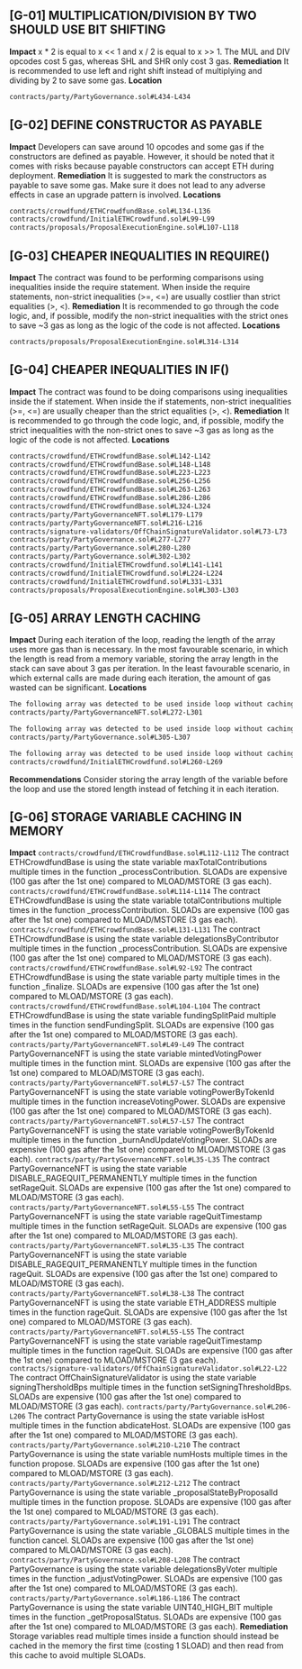 ## [G-01] MULTIPLICATION/DIVISION BY TWO SHOULD USE BIT SHIFTING
**Impact**
x * 2 is equal to x << 1 and x / 2 is equal to x >> 1. The MUL and DIV opcodes cost 5 gas, whereas SHL and SHR only cost 3 gas.
**Remediation**
It is recommended to use left and right shift instead of multiplying and dividing by 2 to save some gas.
**Location**
```txt
contracts/party/PartyGovernance.sol#L434-L434
```
## [G-02] DEFINE CONSTRUCTOR AS PAYABLE
**Impact**
Developers can save around 10 opcodes and some gas if the constructors are defined as payable.
However, it should be noted that it comes with risks because payable constructors can accept ETH during deployment.
**Remediation**
It is suggested to mark the constructors as payable to save some gas. Make sure it does not lead to any adverse effects in case an upgrade pattern is involved.
**Locations**
```txt
contracts/crowdfund/ETHCrowdfundBase.sol#L134-L136
contracts/crowdfund/InitialETHCrowdfund.sol#L99-L99
contracts/proposals/ProposalExecutionEngine.sol#L107-L118
```
## [G-03] CHEAPER INEQUALITIES IN REQUIRE()
**Impact**
The contract was found to be performing comparisons using inequalities inside the require statement. 
When inside the require statements, non-strict inequalities (>=, <=) are usually costlier than strict equalities (>, <).
**Remediation**
It is recommended to go through the code logic, and, if possible, modify the non-strict inequalities with the strict ones to save ~3 gas as long as the logic of the code is not affected.
**Locations**
```txt
contracts/proposals/ProposalExecutionEngine.sol#L314-L314
```
## [G-04] CHEAPER INEQUALITIES IN IF()
**Impact**
The contract was found to be doing comparisons using inequalities inside the if statement.
When inside the if statements, non-strict inequalities (>=, <=) are usually cheaper than the strict equalities (>, <).
**Remediation**
It is recommended to go through the code logic, and, if possible, modify the strict inequalities with the non-strict ones to save ~3 gas as long as the logic of the code is not affected.
**Locations**
```txt
contracts/crowdfund/ETHCrowdfundBase.sol#L142-L142
contracts/crowdfund/ETHCrowdfundBase.sol#L148-L148
contracts/crowdfund/ETHCrowdfundBase.sol#L223-L223
contracts/crowdfund/ETHCrowdfundBase.sol#L256-L256
contracts/crowdfund/ETHCrowdfundBase.sol#L263-L263
contracts/crowdfund/ETHCrowdfundBase.sol#L286-L286
contracts/crowdfund/ETHCrowdfundBase.sol#L324-L324
contracts/party/PartyGovernanceNFT.sol#L179-L179
contracts/party/PartyGovernanceNFT.sol#L216-L216
contracts/signature-validators/OffChainSignatureValidator.sol#L73-L73
contracts/party/PartyGovernance.sol#L277-L277
contracts/party/PartyGovernance.sol#L280-L280
contracts/party/PartyGovernance.sol#L302-L302
contracts/crowdfund/InitialETHCrowdfund.sol#L141-L141
contracts/crowdfund/InitialETHCrowdfund.sol#L224-L224
contracts/crowdfund/InitialETHCrowdfund.sol#L331-L331
contracts/proposals/ProposalExecutionEngine.sol#L303-L303
```
## [G-05] ARRAY LENGTH CACHING
**Impact**
During each iteration of the loop, reading the length of the array uses more gas than is necessary. 
In the most favourable scenario, in which the length is read from a memory variable, storing the array length in the stack can save about 3 gas per iteration. 
In the least favourable scenario, in which external calls are made during each iteration, the amount of gas wasted can be significant.
**Locations**
```txt
The following array was detected to be used inside loop without caching it's value in memory: tokenIds.
contracts/party/PartyGovernanceNFT.sol#L272-L301

The following array was detected to be used inside loop without caching it's value in memory: govOpts.
contracts/party/PartyGovernance.sol#L305-L307

The following array was detected to be used inside loop without caching it's value in memory: votingPowers.
contracts/crowdfund/InitialETHCrowdfund.sol#L260-L269
```
**Recommendations**
Consider storing the array length of the variable before the loop and use the stored length instead of fetching it in each iteration.
## [G-06] STORAGE VARIABLE CACHING IN MEMORY
**Impact**
`contracts/crowdfund/ETHCrowdfundBase.sol#L112-L112`
The contract ETHCrowdfundBase is using the state variable maxTotalContributions multiple times in the function _processContribution.
SLOADs are expensive (100 gas after the 1st one) compared to MLOAD/MSTORE (3 gas each).
`contracts/crowdfund/ETHCrowdfundBase.sol#L114-L114`
The contract ETHCrowdfundBase is using the state variable totalContributions multiple times in the function _processContribution.
SLOADs are expensive (100 gas after the 1st one) compared to MLOAD/MSTORE (3 gas each).
`contracts/crowdfund/ETHCrowdfundBase.sol#L131-L131`
The contract ETHCrowdfundBase is using the state variable delegationsByContributor multiple times in the function _processContribution.
SLOADs are expensive (100 gas after the 1st one) compared to MLOAD/MSTORE (3 gas each).
`contracts/crowdfund/ETHCrowdfundBase.sol#L92-L92`
The contract ETHCrowdfundBase is using the state variable party multiple times in the function _finalize.
SLOADs are expensive (100 gas after the 1st one) compared to MLOAD/MSTORE (3 gas each).
`contracts/crowdfund/ETHCrowdfundBase.sol#L104-L104`
The contract ETHCrowdfundBase is using the state variable fundingSplitPaid multiple times in the function sendFundingSplit.
SLOADs are expensive (100 gas after the 1st one) compared to MLOAD/MSTORE (3 gas each).
`contracts/party/PartyGovernanceNFT.sol#L49-L49`
The contract PartyGovernanceNFT is using the state variable mintedVotingPower multiple times in the function mint.
SLOADs are expensive (100 gas after the 1st one) compared to MLOAD/MSTORE (3 gas each).
`contracts/party/PartyGovernanceNFT.sol#L57-L57`
The contract PartyGovernanceNFT is using the state variable votingPowerByTokenId multiple times in the function increaseVotingPower.
SLOADs are expensive (100 gas after the 1st one) compared to MLOAD/MSTORE (3 gas each).
`contracts/party/PartyGovernanceNFT.sol#L57-L57`
The contract PartyGovernanceNFT is using the state variable votingPowerByTokenId multiple times in the function _burnAndUpdateVotingPower.
SLOADs are expensive (100 gas after the 1st one) compared to MLOAD/MSTORE (3 gas each).
`contracts/party/PartyGovernanceNFT.sol#L35-L35`
The contract PartyGovernanceNFT is using the state variable DISABLE_RAGEQUIT_PERMANENTLY multiple times in the function setRageQuit.
SLOADs are expensive (100 gas after the 1st one) compared to MLOAD/MSTORE (3 gas each).
`contracts/party/PartyGovernanceNFT.sol#L55-L55`
The contract PartyGovernanceNFT is using the state variable rageQuitTimestamp multiple times in the function setRageQuit.
SLOADs are expensive (100 gas after the 1st one) compared to MLOAD/MSTORE (3 gas each).
`contracts/party/PartyGovernanceNFT.sol#L35-L35`
The contract PartyGovernanceNFT is using the state variable DISABLE_RAGEQUIT_PERMANENTLY multiple times in the function rageQuit.
SLOADs are expensive (100 gas after the 1st one) compared to MLOAD/MSTORE (3 gas each).
`contracts/party/PartyGovernanceNFT.sol#L38-L38`
The contract PartyGovernanceNFT is using the state variable ETH_ADDRESS multiple times in the function rageQuit.
SLOADs are expensive (100 gas after the 1st one) compared to MLOAD/MSTORE (3 gas each).
`contracts/party/PartyGovernanceNFT.sol#L55-L55`
The contract PartyGovernanceNFT is using the state variable rageQuitTimestamp multiple times in the function rageQuit.
SLOADs are expensive (100 gas after the 1st one) compared to MLOAD/MSTORE (3 gas each).
`contracts/signature-validators/OffChainSignatureValidator.sol#L22-L22`
The contract OffChainSignatureValidator is using the state variable signingThersholdBps multiple times in the function setSigningThresholdBps.
SLOADs are expensive (100 gas after the 1st one) compared to MLOAD/MSTORE (3 gas each).
`contracts/party/PartyGovernance.sol#L206-L206`
The contract PartyGovernance is using the state variable isHost multiple times in the function abdicateHost.
SLOADs are expensive (100 gas after the 1st one) compared to MLOAD/MSTORE (3 gas each).
`contracts/party/PartyGovernance.sol#L210-L210`
The contract PartyGovernance is using the state variable numHosts multiple times in the function propose.
SLOADs are expensive (100 gas after the 1st one) compared to MLOAD/MSTORE (3 gas each).
`contracts/party/PartyGovernance.sol#L212-L212`
The contract PartyGovernance is using the state variable _proposalStateByProposalId multiple times in the function propose.
SLOADs are expensive (100 gas after the 1st one) compared to MLOAD/MSTORE (3 gas each).
`contracts/party/PartyGovernance.sol#L191-L191`
The contract PartyGovernance is using the state variable _GLOBALS multiple times in the function cancel.
SLOADs are expensive (100 gas after the 1st one) compared to MLOAD/MSTORE (3 gas each).
`contracts/party/PartyGovernance.sol#L208-L208`
The contract PartyGovernance is using the state variable delegationsByVoter multiple times in the function _adjustVotingPower.
SLOADs are expensive (100 gas after the 1st one) compared to MLOAD/MSTORE (3 gas each).
`contracts/party/PartyGovernance.sol#L186-L186`
The contract PartyGovernance is using the state variable UINT40_HIGH_BIT multiple times in the function _getProposalStatus.
SLOADs are expensive (100 gas after the 1st one) compared to MLOAD/MSTORE (3 gas each).
**Remediation**
Storage variables read multiple times inside a function should instead be cached in the memory the first time (costing 1 SLOAD) and then read from this cache to avoid multiple SLOADs.